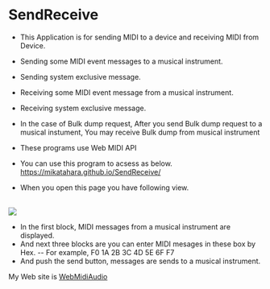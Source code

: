 # SendReceive
- This Application is for sending MIDI to a device and receiving MIDI from Device.
- Sending some MIDI event messages to a musical instrument.
- Sending system exclusive message.
- Receiving some MIDI event message from a musical instrument.
- Receiving system exclusive message.
- In the case of Bulk dump request, After you send Bulk dump request to a musical instument, You may receive Bulk dump from musical instrument

- These programs use Web MIDI API
- You can use this program to acsess as below. https://mikatahara.github.io/SendReceive/
- When you open this page you have following view.

<br>
<img src="https://mikatahara.github.io/SendReceive/endreceive.png">
<br>

- In the first block, MIDI messages from a musical instrument are displayed.
- And next three blocks are you can enter MIDI mesages in these box by Hex.
-- For example, F0 1A 2B 3C 4D 5E 6F F7
- And push the send button, messages are sends to a musical instrument.

My Web site is [WebMidiAudio](https://webmidiaudio.com/)<br>

